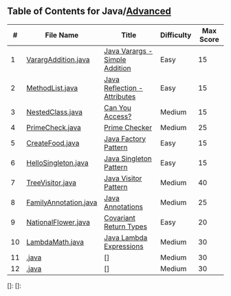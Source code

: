 ## Table of Contents for Java/[Advanced](https://www.hackerrank.com/domains/java?filters%5Bsubdomains%5D%5B%5D=java-advanced)

| #  | File Name                                            | Title                              | Difficulty | Max Score |
| -- | ---------------------------------------------------- | ---------------------------------- | ---------- | --------- |
| 1  | [VarargAddition.java](VarargAddition.java)           | [Java Varargs - Simple Addition]   | Easy       | 15        |
| 2  | [MethodList.java](MethodList.java)                   | [Java Reflection - Attributes]     | Easy       | 15        |
| 3  | [NestedClass.java](NestedClass.java)                 | [Can You Access?]                  | Medium     | 15        |
| 4  | [PrimeCheck.java](PrimeCheck.java)                   | [Prime Checker]                    | Medium     | 25        |
| 5  | [CreateFood.java](CreateFood.java)                   | [Java Factory Pattern]             | Easy       | 15        |
| 6  | [HelloSingleton.java](HelloSingleton.java)           | [Java Singleton Pattern]           | Easy       | 15        |
| 7  | [TreeVisitor.java](TreeVisitor.java)                 | [Java Visitor Pattern]             | Medium     | 40        |
| 8  | [FamilyAnnotation.java](FamilyAnnotation.java)       | [Java Annotations]                 | Medium     | 25        |
| 9  | [NationalFlower.java](NationalFlower.java)           | [Covariant Return Types]           | Easy       | 20        |
| 10 | [LambdaMath.java](LambdaMath.java)                   | [Java Lambda Expressions]          | Medium     | 30        |
| 11 | [.java](.java)               | []              | Medium     | 30        |
| 12 | [.java](.java)               | []              | Medium     | 30        |

[Java Varargs - Simple Addition]: https://www.hackerrank.com/challenges/simple-addition-varargs/problem
[Java Reflection - Attributes]: https://www.hackerrank.com/challenges/java-reflection-attributes/problem
[Can You Access?]: https://www.hackerrank.com/challenges/can-you-access/problem
[Prime Checker]: https://www.hackerrank.com/challenges/prime-checker/problem
[Java Factory Pattern]: https://www.hackerrank.com/challenges/java-factory/problem
[Java Singleton Pattern]: https://www.hackerrank.com/challenges/java-singleton/problem
[Java Visitor Pattern]: https://www.hackerrank.com/challenges/java-vistor-pattern/problem
[Java Annotations]: https://www.hackerrank.com/challenges/java-annotations/problem
[Covariant Return Types]: https://www.hackerrank.com/challenges/java-covariance/problem
[Java Lambda Expressions]: https://www.hackerrank.com/challenges/java-lambda-expressions/problem
[]: 
[]: 
